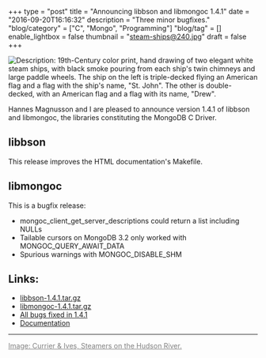 +++
type = "post"
title = "Announcing libbson and libmongoc 1.4.1"
date = "2016-09-20T16:16:32"
description = "Three minor bugfixes."
"blog/category" = ["C", "Mongo", "Programming"]
"blog/tag" = []
enable_lightbox = false
thumbnail = "steam-ships@240.jpg"
draft = false
+++

<p><img alt="Description: 19th-Century color print, hand drawing of two elegant white steam ships, with black smoke pouring from each ship's twin chimneys and large paddle wheels. The ship on the left is triple-decked flying an American flag and a flag with the ship's name, &quot;St. John&quot;. The other is double-decked, with an American flag and a flag with its name, &quot;Drew&quot;." src="steam-ships.jpg" /></p>
<p>Hannes Magnusson and I are pleased to announce version 1.4.1 of libbson and libmongoc, the libraries
constituting the MongoDB C Driver.</p>
<h2 id="libbson">libbson</h2>
<p>This release improves the HTML documentation's Makefile.</p>
<h2 id="libmongoc">libmongoc</h2>
<p>This is a bugfix release:</p>
<ul>
<li>mongoc_client_get_server_descriptions could return a list including NULLs</li>
<li>Tailable cursors on MongoDB 3.2 only worked with MONGOC_QUERY_AWAIT_DATA</li>
<li>Spurious warnings with MONGOC_DISABLE_SHM</li>
</ul>
<h2 id="links">Links:</h2>
<ul>
<li><a href="https://github.com/mongodb/libbson/releases/download/1.4.1/libbson-1.4.1.tar.gz">libbson-1.4.1.tar.gz</a></li>
<li><a href="https://github.com/mongodb/mongo-c-driver/releases/download/1.4.1/mongo-c-driver-1.4.1.tar.gz">libmongoc-1.4.1.tar.gz</a></li>
<li><a href="https://jira.mongodb.org/issues/?jql=project%20%3D%20CDRIVER%20AND%20fixVersion%20%3D%201.4.1%20ORDER%20BY%20due%20ASC%2C%20priority%20DESC%2C%20created%20ASC">All bugs fixed in 1.4.1</a></li>
<li><a href="http://mongoc.org/">Documentation</a></li>
</ul>
<hr />
<p><a style="color: gray" href="http://www.albanyinstitute.org/details/items/the-grandest-palace-drawing-room-steamers-in-the-world-dre.html">Image: Currier &amp; Ives, Steamers on the Hudson River.</a></p>
    